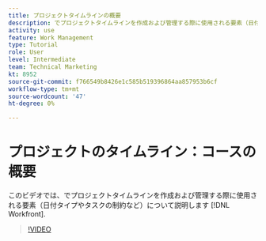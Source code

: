 ```yaml
---
title: プロジェクトタイムラインの概要
description: でプロジェクトタイムラインを作成および管理する際に使用される要素（日付タイプやタスクの制約など）を説明します。 [!DNL  Workfront].
activity: use
feature: Work Management
type: Tutorial
role: User
level: Intermediate
team: Technical Marketing
kt: 8952
source-git-commit: f766549b8426e1c585b519396864aa857953b6cf
workflow-type: tm+mt
source-wordcount: '47'
ht-degree: 0%

---
```


# プロジェクトのタイムライン：コースの概要

このビデオでは、でプロジェクトタイムラインを作成および管理する際に使用される要素（日付タイプやタスクの制約など）について説明します [!DNL  Workfront].

>[!VIDEO](https://video.tv.adobe.com/v/335212/?quality=12)
